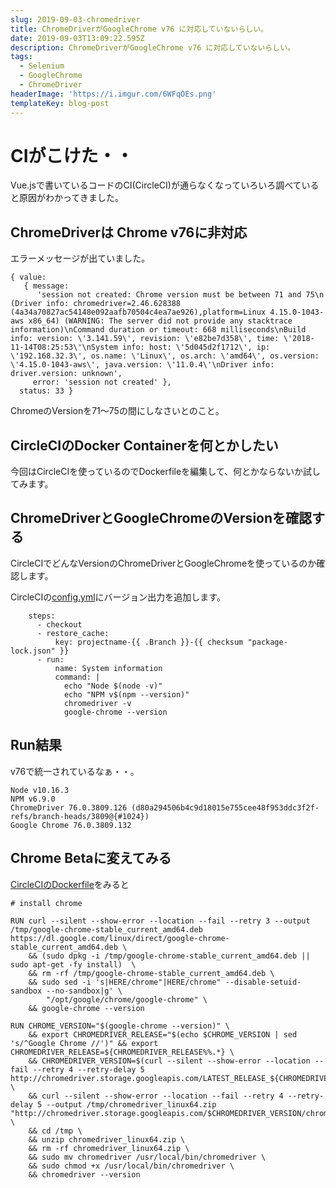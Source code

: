 ```yaml
---
slug: 2019-09-03-chromedriver
title: ChromeDriverがGoogleChrome v76 に対応していないらしい。
date: 2019-09-03T13:09:22.595Z
description: ChromeDriverがGoogleChrome v76 に対応していないらしい。
tags:
  - Selenium
  - GoogleChrome
  - ChromeDriver
headerImage: 'https://i.imgur.com/6WFqOEs.png'
templateKey: blog-post
---
```

# CIがこけた・・

Vue.jsで書いているコードのCI(CircleCI)が通らなくなっていろいろ調べていると原因がわかってきました。

## ChromeDriverは Chrome v76に非対応

エラーメッセージが出ていました。

```javascript{numberLines: 1}
{ value:
   { message:
      'session not created: Chrome version must be between 71 and 75\n  (Driver info: chromedriver=2.46.628388 (4a34a70827ac54148e092aafb70504c4ea7ae926),platform=Linux 4.15.0-1043-aws x86_64) (WARNING: The server did not provide any stacktrace information)\nCommand duration or timeout: 668 milliseconds\nBuild info: version: \'3.141.59\', revision: \'e82be7d358\', time: \'2018-11-14T08:25:53\'\nSystem info: host: \'5d045d2f1712\', ip: \'192.168.32.3\', os.name: \'Linux\', os.arch: \'amd64\', os.version: \'4.15.0-1043-aws\', java.version: \'11.0.4\'\nDriver info: driver.version: unknown',
     error: 'session not created' },
  status: 33 }
```

ChromeのVersionを71～75の間にしなさいとのこと。

## CircleCIのDocker Containerを何とかしたい

今回はCircleCIを使っているのでDockerfileを編集して、何とかならないか試してみます。

## ChromeDriverとGoogleChromeのVersionを確認する

CircleCIでどんなVersionのChromeDriverとGoogleChromeを使っているのか確認します。

CircleCIの[config.yml](https://github.com/tubone24/ebook-homebrew-vue-typescript-client/blob/master/.circleci/config.yml)にバージョン出力を追加します。

```javascript{numberLines: 7}{16, 17}
    steps:
      - checkout
      - restore_cache:
          key: projectname-{{ .Branch }}-{{ checksum "package-lock.json" }}
      - run:
          name: System information
          command: |
            echo "Node $(node -v)"
            echo "NPM v$(npm --version)"
            chromedriver -v
            google-chrome --version
```

## Run結果

v76で統一されているなぁ・・。

```console{numberLines: 1}{3, 4}
Node v10.16.3
NPM v6.9.0
ChromeDriver 76.0.3809.126 (d80a294506b4c9d18015e755cee48f953ddc3f2f-refs/branch-heads/3809@{#1024})
Google Chrome 76.0.3809.132 
```

## Chrome Betaに変えてみる

[CircleCIのDockerfile](https://github.com/tubone24/circleci-dockerfiles/blob/master/node/images/10.16.3-stretch/browsers/Dockerfile)をみると

```dockerfile{numberLines: 41}
# install chrome

RUN curl --silent --show-error --location --fail --retry 3 --output /tmp/google-chrome-stable_current_amd64.deb https://dl.google.com/linux/direct/google-chrome-stable_current_amd64.deb \
    && (sudo dpkg -i /tmp/google-chrome-stable_current_amd64.deb || sudo apt-get -fy install)  \
    && rm -rf /tmp/google-chrome-stable_current_amd64.deb \
    && sudo sed -i 's|HERE/chrome"|HERE/chrome" --disable-setuid-sandbox --no-sandbox|g' \
        "/opt/google/chrome/google-chrome" \
    && google-chrome --version

RUN CHROME_VERSION="$(google-chrome --version)" \
    && export CHROMEDRIVER_RELEASE="$(echo $CHROME_VERSION | sed 's/^Google Chrome //')" && export CHROMEDRIVER_RELEASE=${CHROMEDRIVER_RELEASE%%.*} \
    && CHROMEDRIVER_VERSION=$(curl --silent --show-error --location --fail --retry 4 --retry-delay 5 http://chromedriver.storage.googleapis.com/LATEST_RELEASE_${CHROMEDRIVER_RELEASE}) \
    && curl --silent --show-error --location --fail --retry 4 --retry-delay 5 --output /tmp/chromedriver_linux64.zip "http://chromedriver.storage.googleapis.com/$CHROMEDRIVER_VERSION/chromedriver_linux64.zip" \
    && cd /tmp \
    && unzip chromedriver_linux64.zip \
    && rm -rf chromedriver_linux64.zip \
    && sudo mv chromedriver /usr/local/bin/chromedriver \
    && sudo chmod +x /usr/local/bin/chromedriver \
    && chromedriver --version

```

